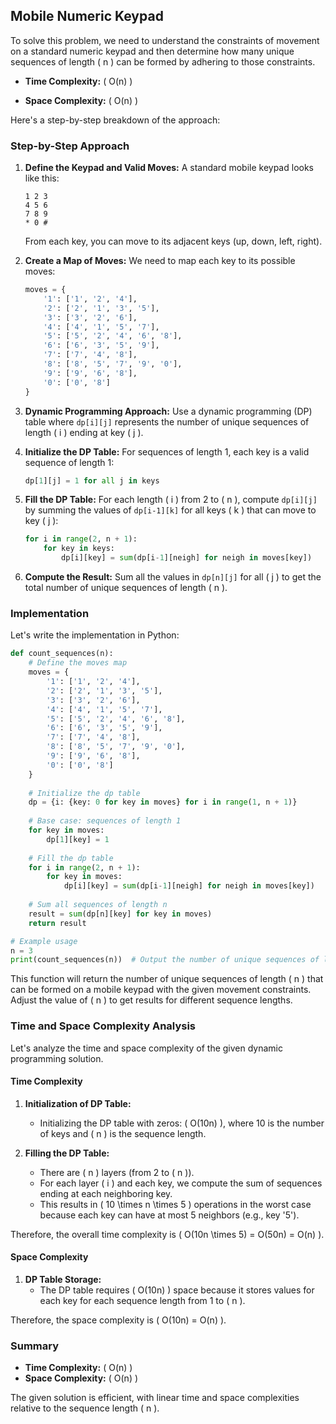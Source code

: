 ## Mobile Numeric Keypad

To solve this problem, we need to understand the constraints of movement on a standard numeric keypad and then determine how many unique sequences of length \( n \) can be formed by adhering to those constraints.

- **Time Complexity:** \( O(n) \)

- **Space Complexity:** \( O(n) \)

Here's a step-by-step breakdown of the approach:

### Step-by-Step Approach

1. **Define the Keypad and Valid Moves:**
   A standard mobile keypad looks like this:

   ```
   1 2 3
   4 5 6
   7 8 9
   * 0 #
   ```

   From each key, you can move to its adjacent keys (up, down, left, right).

2. **Create a Map of Moves:**
   We need to map each key to its possible moves:

   ```python
   moves = {
       '1': ['1', '2', '4'],
       '2': ['2', '1', '3', '5'],
       '3': ['3', '2', '6'],
       '4': ['4', '1', '5', '7'],
       '5': ['5', '2', '4', '6', '8'],
       '6': ['6', '3', '5', '9'],
       '7': ['7', '4', '8'],
       '8': ['8', '5', '7', '9', '0'],
       '9': ['9', '6', '8'],
       '0': ['0', '8']
   }
   ```

3. **Dynamic Programming Approach:**
   Use a dynamic programming (DP) table where `dp[i][j]` represents the number of unique sequences of length \( i \) ending at key \( j \).

4. **Initialize the DP Table:**
   For sequences of length 1, each key is a valid sequence of length 1:

   ```python
   dp[1][j] = 1 for all j in keys
   ```

5. **Fill the DP Table:**
   For each length \( i \) from 2 to \( n \), compute `dp[i][j]` by summing the values of `dp[i-1][k]` for all keys \( k \) that can move to key \( j \):

   ```python
   for i in range(2, n + 1):
       for key in keys:
           dp[i][key] = sum(dp[i-1][neigh] for neigh in moves[key])
   ```

6. **Compute the Result:**
   Sum all the values in `dp[n][j]` for all \( j \) to get the total number of unique sequences of length \( n \).

### Implementation

Let's write the implementation in Python:

```python
def count_sequences(n):
    # Define the moves map
    moves = {
        '1': ['1', '2', '4'],
        '2': ['2', '1', '3', '5'],
        '3': ['3', '2', '6'],
        '4': ['4', '1', '5', '7'],
        '5': ['5', '2', '4', '6', '8'],
        '6': ['6', '3', '5', '9'],
        '7': ['7', '4', '8'],
        '8': ['8', '5', '7', '9', '0'],
        '9': ['9', '6', '8'],
        '0': ['0', '8']
    }
    
    # Initialize the dp table
    dp = {i: {key: 0 for key in moves} for i in range(1, n + 1)}
    
    # Base case: sequences of length 1
    for key in moves:
        dp[1][key] = 1
    
    # Fill the dp table
    for i in range(2, n + 1):
        for key in moves:
            dp[i][key] = sum(dp[i-1][neigh] for neigh in moves[key])
    
    # Sum all sequences of length n
    result = sum(dp[n][key] for key in moves)
    return result

# Example usage
n = 3
print(count_sequences(n))  # Output the number of unique sequences of length 3
```

This function will return the number of unique sequences of length \( n \) that can be formed on a mobile keypad with the given movement constraints. Adjust the value of \( n \) to get results for different sequence lengths.

### Time and Space Complexity Analysis

Let's analyze the time and space complexity of the given dynamic programming solution.

#### Time Complexity

1. **Initialization of DP Table:**
   - Initializing the DP table with zeros: \( O(10n) \), where 10 is the number of keys and \( n \) is the sequence length.

2. **Filling the DP Table:**
   - There are \( n \) layers (from 2 to \( n \)).
   - For each layer \( i \) and each key, we compute the sum of sequences ending at each neighboring key.
   - This results in \( 10 \times n \times 5 \) operations in the worst case because each key can have at most 5 neighbors (e.g., key '5').

Therefore, the overall time complexity is \( O(10n \times 5) = O(50n) = O(n) \).

#### Space Complexity

1. **DP Table Storage:**
   - The DP table requires \( O(10n) \) space because it stores values for each key for each sequence length from 1 to \( n \).

Therefore, the space complexity is \( O(10n) = O(n) \).

### Summary

- **Time Complexity:** \( O(n) \)
- **Space Complexity:** \( O(n) \)

The given solution is efficient, with linear time and space complexities relative to the sequence length \( n \).